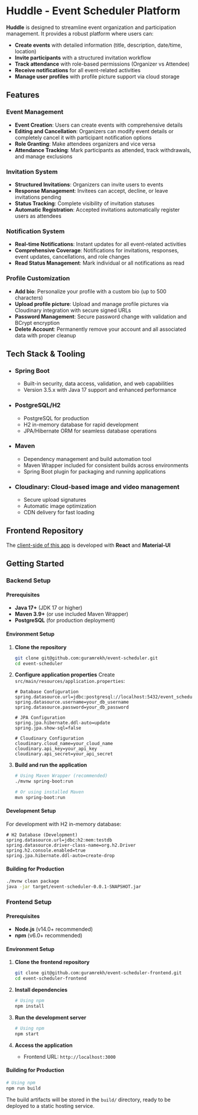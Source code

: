 # Huddle - Event Scheduler Platform

**Huddle** is designed to streamline event organization and participation management. It provides a robust platform where users can:

- **Create events** with detailed information (title, description, date/time, location)
- **Invite participants** with a structured invitation workflow
- **Track attendance** with role-based permissions (Organizer vs Attendee)
- **Receive notifications** for all event-related activities
- **Manage user profiles** with profile picture support via cloud storage


## Features

### Event Management
- **Event Creation**: Users can create events with comprehensive details
- **Editing and Cancellation**: Organizers can modify event details or completely cancel it with participant notification options 
- **Role Granting**: Make attendees organizers and vice versa 
- **Attendance Tracking**: Mark participants as attended, track withdrawals, and manage exclusions

### Invitation System
- **Structured Invitations**: Organizers can invite users to events
- **Response Management**: Invitees can accept, decline, or leave invitations pending
- **Status Tracking**: Complete visibility of invitation statuses
- **Automatic Registration**: Accepted invitations automatically register users as attendees

### Notification System
- **Real-time Notifications**: Instant updates for all event-related activities
- **Comprehensive Coverage**: Notifications for invitations, responses, event updates, cancellations, and role changes
- **Read Status Management**: Mark individual or all notifications as read

### Profile Customization
- **Add bio**: Personalize your profile with a custom bio (up to 500 characters)
- **Upload profile picture**: Upload and manage profile pictures via Cloudinary integration with secure signed URLs
- **Password Management**: Secure password change with validation and BCrypt encryption
- **Delete Account**: Permanently remove your account and all associated data with proper cleanup 


## Tech Stack & Tooling

- ### Spring Boot
    - Built-in security, data access, validation, and web capabilities
    - Version 3.5.x with Java 17 support and enhanced performance

- ### PostgreSQL/H2
    - PostgreSQL for production
    - H2 in-memory database for rapid development
    - JPA/Hibernate ORM for seamless database operations

- ### Maven
    - Dependency management and build automation tool
    - Maven Wrapper included for consistent builds across environments
    - Spring Boot plugin for packaging and running applications

- ### Cloudinary: Cloud-based image and video management
  - Secure upload signatures
  - Automatic image optimization
  - CDN delivery for fast loading


## Frontend Repository

The [client-side of this app](https://github.com/guramkhech/event-scheduler-frontend) is developed with **React** and **Material-UI**

## Getting Started

### Backend Setup

#### Prerequisites
- **Java 17+** (JDK 17 or higher)
- **Maven 3.9+** (or use included Maven Wrapper)
- **PostgreSQL** (for production deployment)

#### Environment Setup

1. **Clone the repository**
   ```bash
   git clone git@github.com:guramrekh/event-scheduler.git
   cd event-scheduler
   ```

2. **Configure application properties**
   Create `src/main/resources/application.properties`:
   ```properties
   # Database Configuration
   spring.datasource.url=jdbc:postgresql://localhost:5432/event_scheduler
   spring.datasource.username=your_db_username
   spring.datasource.password=your_db_password

   # JPA Configuration
   spring.jpa.hibernate.ddl-auto=update
   spring.jpa.show-sql=false

   # Cloudinary Configuration
   cloudinary.cloud_name=your_cloud_name
   cloudinary.api_key=your_api_key
   cloudinary.api_secret=your_api_secret
   ```

3. **Build and run the application**
   ```bash
   # Using Maven Wrapper (recommended)
   ./mvnw spring-boot:run

   # Or using installed Maven
   mvn spring-boot:run
   ```


#### Development Setup

For development with H2 in-memory database:
```properties
# H2 Database (Development)
spring.datasource.url=jdbc:h2:mem:testdb
spring.datasource.driver-class-name=org.h2.Driver
spring.h2.console.enabled=true
spring.jpa.hibernate.ddl-auto=create-drop
```

#### Building for Production
```bash
./mvnw clean package
java -jar target/event-scheduler-0.0.1-SNAPSHOT.jar
```

### Frontend Setup

#### Prerequisites
- **Node.js** (v14.0+ recommended)
- **npm** (v6.0+ recommended)

#### Environment Setup

1. **Clone the frontend repository**
   ```bash
   git clone git@github.com:guramrekh/event-scheduler-frontend.git
   cd event-scheduler-frontend
   ```

2. **Install dependencies**
   ```bash
   # Using npm
   npm install
   ```

3. **Run the development server**
   ```bash
   # Using npm
   npm start
   ```

4. **Access the application**
   - Frontend URL: `http://localhost:3000`

#### Building for Production

```bash
# Using npm
npm run build
```

The build artifacts will be stored in the `build/` directory, ready to be deployed to a static hosting service.
